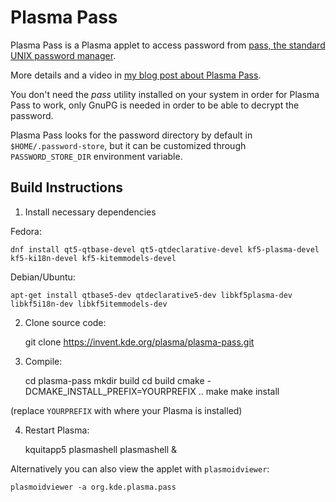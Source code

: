 # Plasma Pass

Plasma Pass is a Plasma applet to access password from [pass, the standard UNIX password manager](https://www.passwordstore.org).

More details and a video in [my blog post about Plasma Pass](https://www.dvratil.cz/2018/05/plasma-pass/).

You don't need the *pass* utility installed on your system in order for Plasma Pass to work,
only GnuPG is needed in order to be able to decrypt the password.

Plasma Pass looks for the password directory by default in `$HOME/.password-store`, but
it can be customized through `PASSWORD_STORE_DIR` environment variable.

## Build Instructions

1) Install necessary dependencies

Fedora:

    dnf install qt5-qtbase-devel qt5-qtdeclarative-devel kf5-plasma-devel kf5-ki18n-devel kf5-kitemmodels-devel

Debian/Ubuntu:

    apt-get install qtbase5-dev qtdeclarative5-dev libkf5plasma-dev libkf5i18n-dev libkf5itemmodels-dev

2) Clone source code:

    git clone https://invent.kde.org/plasma/plasma-pass.git

3) Compile:

    cd plasma-pass
    mkdir build
    cd build
    cmake -DCMAKE_INSTALL_PREFIX=YOURPREFIX ..
    make
    make install

(replace `YOURPREFIX` with where your Plasma is installed)

4) Restart Plasma:

    kquitapp5 plasmashell
    plasmashell &


Alternatively you can also view the applet with `plasmoidviewer`:

    plasmoidviewer -a org.kde.plasma.pass

